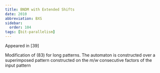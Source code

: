 ```yaml
---
title: BNDM with Extended Shifts
date: 2010
abbreviation: BXS
sidebar:
  order: 104
tags: [bit-parallelism]
---
```


Appeared in [39]

Modification of (83) for long patterns. The automaton is constructed over a superimposed pattern constructed on the $m/w$ consecutive factors of the input pattern
